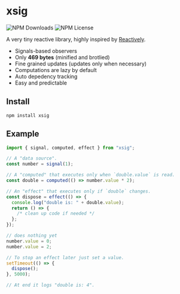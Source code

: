 

# xsig
![NPM Downloads](https://img.shields.io/npm/dm/xsig)
![NPM License](https://img.shields.io/npm/l/xsig)

A very tiny reactive library, highly inspired by [Reactively](https://github.com/milomg/reactively).

- Signals-based observers
- Only **469 bytes** (minified and brotlied)
- Fine grained updates (updates only when necessary)
- Computations are lazy by default
- Auto depedency tracking
- Easy and predictable

## Install

```
npm install xsig
```

## Example

```js
import { signal, computed, effect } from "xsig";

// A "data source".
const number = signal(1);

// A "computed" that executes only when `double.value` is read.
const double = computed(() => number.value * 2);

// An "effect" that executes only if `double` changes.
const dispose = effect(() => {
  console.log("double is: " + double.value);
  return () => {
    /* clean up code if needed */
  };
});

// does nothing yet
number.value = 0;
number.value = 2;

// To stop an effect later just set a value.
setTimeout(() => {
  dispose();
}, 5000);

// At end it logs "double is: 4".
```
